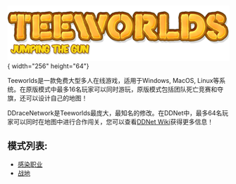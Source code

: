 ![Teeworlds](resources/teeworlds/gui_logo.png "Teeworlds"){ width="256" height="64"}

Teeworlds是一款免费大型多人在线游戏，适用于Windows, MacOS, Linux等系统。在原版模式中最多16名玩家可以同时游玩，原版模式包括团队死亡竞赛和夺旗，还可以设计自己的地图！

DDraceNetwork是Teeworlds最庞大，最知名的修改。在DDNet中，最多64名玩家可以同时在地图中进行合作闯关，您可以查看[DDNet Wiki](https://wiki.ddnet.org)获得更多信息！

## 模式列表:

- [感染职业](?id=modes/infclass)
- [战地](?id=modes/battlefield)